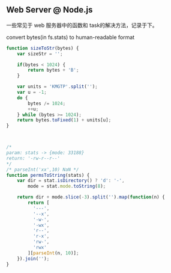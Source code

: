 ## Web Server @ Node.js
一些常见于 web 服务器中的函数和 task的解决方法，记录于下。

convert bytes(in fs.stats) to human-readable format



```js
function sizeToStr(bytes) {
    var sizeStr = '';

    if(bytes < 1024) {
        return bytes + 'B';
    }

    var units = 'KMGTP'.split('');
    var u = -1;
    do {
        bytes /= 1024;
        ++u;
    } while (bytes >= 1024);
    return bytes.toFixed(1) + units[u];
}
```


```js


/*
param: stats -> {mode: 33188}
return: '-rw-r--r--'
*/
/* parseInt('xx',10) NaN */
function permsToString(stats) {
    var dir = stat.isDirectory() ? 'd': '-',
        mode = stat.mode.toString(8);

    return dir + mode.slice(-3).split('').map(function(n) {
        return [
          '---',
          '--x',
          '-w-',
          '-wx',
          'r--',
          'r-x',
          'rw-',
          'rwx'
        ][parseInt(n, 10)];
    }).join('');
}
```
